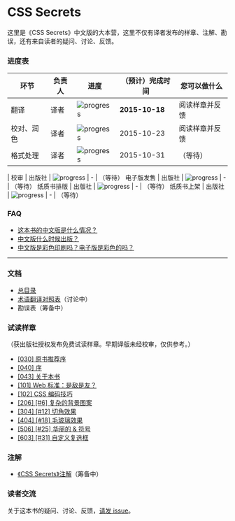 # CSS Secrets

这里是《CSS Secrets》中文版的大本营，这里不仅有译者发布的样章、注解、勘误，还有来自读者的疑问、讨论、反馈。

### 进度表

环节 | 负责人 | 进度 | （预计）完成时间 | 您可以做什么
---|---|---|---|---
翻译 | 译者 | ![progress](http://progressed.io/bar/100) | **2015-10-18** | 阅读样章并反馈
校对、润色 | 译者 |  ![progress](http://progressed.io/bar/97) | 2015-10-23 | 阅读样章并反馈
格式处理 | 译者 |  ![progress](http://progressed.io/bar/0) | 2015-10-31 | （等待）
|
校审 | 出版社 |  ![progress](http://progressed.io/bar/5) | - | （等待）
电子版发售 | 出版社 |  ![progress](http://progressed.io/bar/0) | - | （等待）
纸质书排版 | 出版社 |  ![progress](http://progressed.io/bar/0) | - | （等待）
纸质书上架 | 出版社 |  ![progress](http://progressed.io/bar/0) | - | （等待）

### FAQ

* [这本书的中文版是什么情况？](https://github.com/cssmagic/CSS-Secrets/issues/16#intro)
* [中文版什么时候出版？](https://github.com/cssmagic/CSS-Secrets/issues/16#when)
* [中文版是彩色印刷吗？电子版是彩色的吗？](https://github.com/cssmagic/CSS-Secrets/issues/16#typeset)

***

### 文档

* [总目录](https://github.com/cssmagic/CSS-Secrets/issues/17)
* [术语翻译对照表](https://github.com/cssmagic/CSS-Secrets/issues/1)（讨论中）
* 勘误表（筹备中）

### 试读样章

（获出版社授权发布免费试读样章。早期译版未经校审，仅供参考。）

* [[030] 原书推荐序](https://github.com/cssmagic/CSS-Secrets/issues/9)
* [[040] 序](https://github.com/cssmagic/CSS-Secrets/issues/5)
* [[043] 关于本书](https://github.com/cssmagic/CSS-Secrets/issues/15)
* [[101] Web 标准：是敌是友？](https://github.com/cssmagic/CSS-Secrets/issues/7)
* [[102] CSS 编码技巧](https://github.com/cssmagic/CSS-Secrets/issues/8)
* [[206] [#6] 复杂的背景图案](https://github.com/cssmagic/CSS-Secrets/issues/10)
* [[304] [#12] 切角效果](https://github.com/cssmagic/CSS-Secrets/issues/11)
* [[404] [#18] 毛玻璃效果](https://github.com/cssmagic/CSS-Secrets/issues/12)
* [[506] [#25] 华丽的 & 符号](https://github.com/cssmagic/CSS-Secrets/issues/13)
* [[603] [#31] 自定义复选框](https://github.com/cssmagic/CSS-Secrets/issues/14)

### 注解

* [《CSS Secrets》注解](https://github.com/cssmagic/CSS-Secrets/tree/master/notes)（筹备中）

### 读者交流

关于这本书的疑问、讨论、反馈，[请发 issue](https://github.com/cssmagic/CSS-Secrets/issues)。
